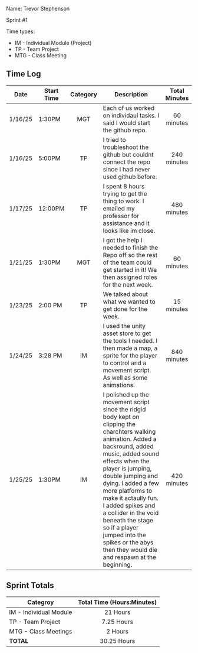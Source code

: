 Name: Trevor Stephenson

Sprint #1

Time types:
* IM - Individual Module (Project)
* TP - Team Project
* MTG - Class Meeting

## Time Log

|Date      |Start Time|Category|Description                                 |Total Minutes|
|----------|----------|:------:|--------------------------------------------|:-----------:|
| 1/16/25         | 1:30PM         |    MGT    | Each of us worked on individaul tasks. I said I would start the github repo.  |  60 minutes           |
| 1/16/25       | 5:00PM         |  TP      | I tried to troubleshoot the github but couldnt connect the repo since I had never used github before.| 240 minutes |
|  1/17/25        |  12:00PM        | TP       | I spent 8 hours trying to get the thing to work. I emailed my professor for assistance and it looks like im close. |        480 minutes     |
| 1/21/25         |    1:30PM      |    MGT    |   I got the help I needed to finish the Repo off so the rest of the team could get started in it! We then assigned roles for the next week.  |  60 minutes           |
| 1/23/25         |  2:00 PM       | TP       | We talked about what we wanted to get done for the week.  | 15 minutes            |
|     1/24/25    |  3:28 PM        | IM       | I used the unity asset store to get the tools I needed. I then made a map, a sprite for the player to control and a movement script. As well as some animations.                                     | 840 minutes            |
|1/25/25 |1:30PM | IM |I polished up the movement script since the ridgid body kept on clipping the charchters walking animation. Added a backround, added music, added sound effects when the player is jumping, double jumping and dying. I added a few more platforms to make it actaully fun. I added spikes and a collider in the void beneath the stage so if a player jumped into the spikes or the abys then they would die and respawn at the beginning.| 420 minutes|

## Sprint Totals

|Categroy                       |Total Time (Hours:Minutes)|
|-------------------------------|:------------------------:|
|IM - Individual Module         |    21 Hours                      |
|TP - Team Project              |    7.25 Hours               |
|MTG - Class Meetings           |    2 Hours                      |
|**TOTAL**                      |    30.25 Hours                |
